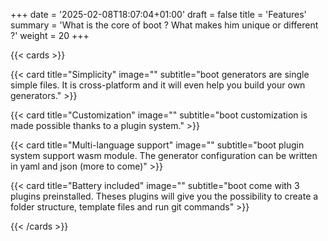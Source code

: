 +++
date = '2025-02-08T18:07:04+01:00'
draft = false
title = 'Features'
summary = 'What is the core of boot ? What makes him unique or different ?'
weight = 20
+++

{{< cards >}}

 {{< card title="Simplicity" image="" subtitle="boot generators are single simple files. It is cross-platform and it will even help you build your own generators." >}}

 {{< card title="Customization" image="" subtitle="boot customization is made possible thanks to a plugin system." >}}

 {{< card title="Multi-language support" image="" subtitle="boot plugin system support wasm module. The generator configuration can be written in yaml and json (more to come)" >}}

 {{< card title="Battery included" image="" subtitle="boot come with 3 plugins preinstalled. Theses plugins will give you the possibility to create a folder structure, template files and run git commands" >}}

{{< /cards >}}

